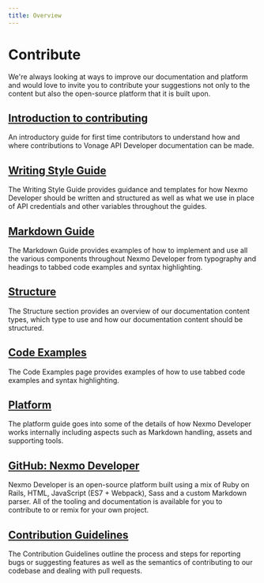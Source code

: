 ```yaml
---
title: Overview
---
```


# Contribute

We're always looking at ways to improve our documentation and platform and would love to invite you to contribute your suggestions not only to the content but also the open-source platform that it is built upon.

## [Introduction to contributing](/contribute/guides/introduction)

An introductory guide for first time contributors to understand how and where contributions to Vonage API Developer documentation can be made.

## [Writing Style Guide](/contribute/guides/writing-style-guide)

The Writing Style Guide provides guidance and templates for how Nexmo Developer should be written and structured as well as what we use in place of API credentials and other variables throughout the guides.

## [Markdown Guide](/contribute/guides/markdown-guide)

The Markdown Guide provides examples of how to implement and use all the various components throughout Nexmo Developer from typography and headings to tabbed code examples and syntax highlighting.

## [Structure](/contribute/structure/overview)

The Structure section provides an overview of our documentation content types, which type to use and how our documentation content should be structured.

## [Code Examples](/contribute/guides/code-examples)

The Code Examples page provides examples of how to use tabbed code examples and syntax highlighting.

## [Platform](/contribute/guides/platform)

The platform guide goes into some of the details of how Nexmo Developer works internally including aspects such as Markdown handling, assets and supporting tools.

## [GitHub: Nexmo Developer](https://github.com/nexmo/nexmo-developer)

Nexmo Developer is an open-source platform built using a mix of Ruby on Rails, HTML, JavaScript (ES7 + Webpack), Sass and a custom Markdown parser. All of the tooling and documentation is available for you to contribute to or remix for your own project.

## [Contribution Guidelines](https://github.com/nexmo/nexmo-developer)

The Contribution Guidelines outline the process and steps for reporting bugs or suggesting features as well as the semantics of contributing to our codebase and dealing with pull requests.
